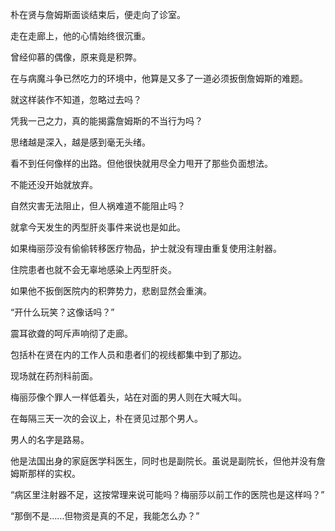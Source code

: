 朴在贤与詹姆斯面谈结束后，便走向了诊室。

走在走廊上，他的心情始终很沉重。

曾经仰慕的偶像，原来竟是积弊。

在与病魔斗争已然吃力的环境中，他算是又多了一道必须扳倒詹姆斯的难题。

就这样装作不知道，忽略过去吗？

凭我一己之力，真的能揭露詹姆斯的不当行为吗？

思绪越是深入，越是感到毫无头绪。

看不到任何像样的出路。但他很快就用尽全力甩开了那些负面想法。

不能还没开始就放弃。

自然灾害无法阻止，但人祸难道不能阻止吗？

就拿今天发生的丙型肝炎事件来说也是如此。

如果梅丽莎没有偷偷转移医疗物品，护士就没有理由重复使用注射器。

住院患者也就不会无辜地感染上丙型肝炎。

如果他不扳倒医院内的积弊势力，悲剧显然会重演。

“开什么玩笑？这像话吗？”

震耳欲聋的呵斥声响彻了走廊。

包括朴在贤在内的工作人员和患者们的视线都集中到了那边。

现场就在药剂科前面。

梅丽莎像个罪人一样低着头，站在对面的男人则在大喊大叫。

在每隔三天一次的会议上，朴在贤见过那个男人。

男人的名字是路易。

他是法国出身的家庭医学科医生，同时也是副院长。虽说是副院长，但他并没有詹姆斯那样的实权。

“病区里注射器不足，这按常理来说可能吗？梅丽莎以前工作的医院也是这样吗？”

“那倒不是……但物资是真的不足，我能怎么办？”